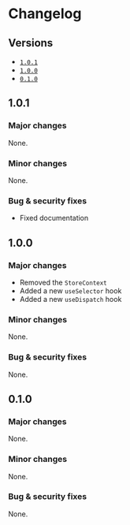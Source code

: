 # Changelog

## Versions

- [`1.0.1`](#101)
- [`1.0.0`](#100)
- [`0.1.0`](#010)

## 1.0.1

### Major changes

None.

### Minor changes

None.

### Bug & security fixes

- Fixed documentation

## 1.0.0

### Major changes

- Removed the `StoreContext`
- Added a new `useSelector` hook
- Added a new `useDispatch` hook

### Minor changes

None.

### Bug & security fixes

None.

## 0.1.0

### Major changes

None.

### Minor changes

None.

### Bug & security fixes

None.
